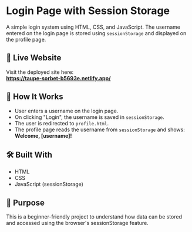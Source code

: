 # Login Page with Session Storage

A simple login system using HTML, CSS, and JavaScript. 
The username entered on the login page is stored using `sessionStorage` and displayed on the profile page.

## 🔗 Live Website

Visit the deployed site here:  
**https://taupe-sorbet-b5693e.netlify.app/** 

## 📌 How It Works

- User enters a username on the login page.
- On clicking "Login", the username is saved in `sessionStorage`.
- The user is redirected to `profile.html`.
- The profile page reads the username from `sessionStorage` and shows:  
  **Welcome, [username]!**

## 🛠️ Built With

- HTML
- CSS
- JavaScript (sessionStorage)

## 🎯 Purpose

This is a beginner-friendly project to understand how data can be stored and accessed using the browser's sessionStorage feature.

